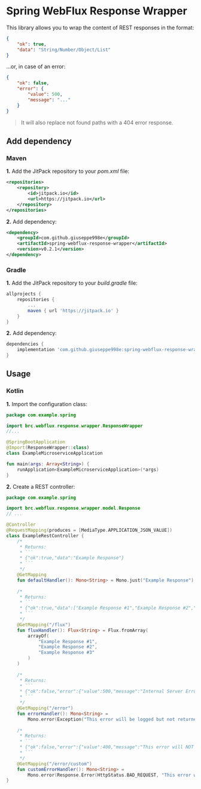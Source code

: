 # Spring WebFlux Response Wrapper
This library allows you to wrap the content of REST responses in the format:
```json
{
    "ok": true,
    "data": "String/Number/Object/List"
}
```
...or, in case of an error:
```json
{
    "ok": false,
    "error": {
        "value": 500,
        "message": "..."
    }
}
```

> It will also replace not found paths with a 404 error response.

## Add dependency
### Maven
**1.** Add the JitPack repository to your _pom.xml_ file:
```xml
<repositories>
    <repository>
        <id>jitpack.io</id>
        <url>https://jitpack.io</url>
    </repository>
</repositories>
```
**2.** Add dependency:
```xml
<dependency>
    <groupId>com.github.giuseppe998e</groupId>
    <artifactId>spring-webflux-response-wrapper</artifactId>
    <version>v0.2.1</version>
</dependency>
```

### Gradle
**1.** Add the JitPack repository to your _build.gradle_ file:
```groovy
allprojects {
    repositories {
        ...
        maven { url 'https://jitpack.io' }
    }
}
```
**2.** Add dependency:
```groovy
dependencies {
    implementation 'com.github.giuseppe998e:spring-webflux-response-wrapper:v0.2.1'
}
```

## Usage
### Kotlin
**1.** Import the configuration class:
```kotlin
package com.example.spring

import brc.webflux.response.wrapper.ResponseWrapper
//...

@SpringBootApplication
@Import(ResponseWrapper::class)
class ExampleMicroserviceApplication

fun main(args: Array<String>) {
    runApplication<ExampleMicroserviceApplication>(*args)
}
```
**2.** Create a REST controller:
```kotlin
package com.example.spring

import brc.webflux.response.wrapper.model.Response
// ...

@Controller
@RequestMapping(produces = [MediaType.APPLICATION_JSON_VALUE])
class ExampleRestController {
    /*
     * Returns:
     * ```
     * {"ok":true,"data":"Example Response"}
     * ```
     */
    @GetMapping
    fun defaultHandler(): Mono<String> = Mono.just("Example Response")
    
    /*
     * Returns:
     * ```
     * {"ok":true,"data":["Example Response #1","Example Response #2","Example Response #3"]}
     * ```
     */
    @GetMapping("/flux")
    fun fluxHandler(): Flux<String> = Flux.fromArray(
        arrayOf(
            "Example Response #1",
            "Example Response #2",
            "Example Response #3"
        )
    )
    
    /*
     * Returns:
     * ```
     * {"ok":false,"error":{"value":500,"message":"Internal Server Error"}}
     * ```
     */
    @GetMapping("/error")
    fun errorHandler(): Mono<String> =
        Mono.error(Exception("This error will be logged but not returned (Code: 500 - INTERNAL SERVER ERROR)"))
    
    /*
     * Returns:
     * ```
     * {"ok":false,"error":{"value":400,"message":"This error will NOT be logged, but returned"}}
     * ```
     */
    @GetMapping("/error/custom")
    fun customErrorHandler(): Mono<String> =
        Mono.error(Response.Error(HttpStatus.BAD_REQUEST, "This error wont be logged but returned"))
}
```
